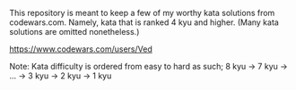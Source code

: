 This repository is meant to keep a few of my worthy kata solutions from codewars.com.
Namely, kata that is ranked 4 kyu and higher. 
(Many kata solutions are omitted nonetheless.)

https://www.codewars.com/users/Ved

Note: Kata difficulty is ordered from easy to hard as such;
8 kyu -> 7 kyu -> ... -> 3 kyu -> 2 kyu -> 1 kyu
